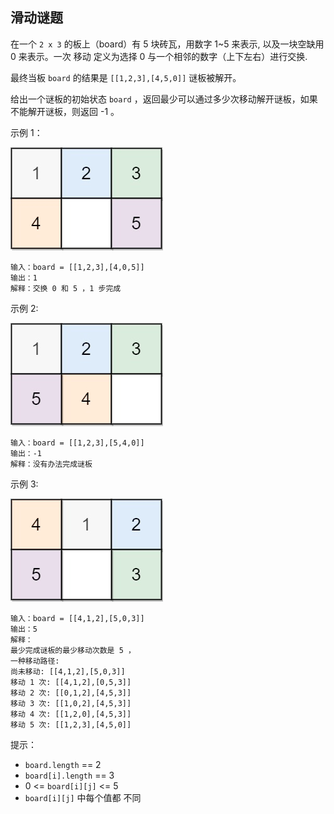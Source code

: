 ## 滑动谜题

在一个 `2 x 3` 的板上（board）有 5 块砖瓦，用数字 1~5 来表示, 以及一块空缺用 0 来表示。一次 移动 定义为选择 0 与一个相邻的数字（上下左右）进行交换.

最终当板 `board` 的结果是 `[[1,2,3],[4,5,0]]` 谜板被解开。

给出一个谜板的初始状态 `board` ，返回最少可以通过多少次移动解开谜板，如果不能解开谜板，则返回 -1 。

示例 1：

![](../images/773.sliding-puzzle.png)
```
输入：board = [[1,2,3],[4,0,5]]
输出：1
解释：交换 0 和 5 ，1 步完成
```

示例 2:

![](../images/773.sliding-puzzle_1.png)
```
输入：board = [[1,2,3],[5,4,0]]
输出：-1
解释：没有办法完成谜板
```

示例 3:

![](../images/773.sliding-puzzle_2.png)
```
输入：board = [[4,1,2],[5,0,3]]
输出：5
解释：
最少完成谜板的最少移动次数是 5 ，
一种移动路径:
尚未移动: [[4,1,2],[5,0,3]]
移动 1 次: [[4,1,2],[0,5,3]]
移动 2 次: [[0,1,2],[4,5,3]]
移动 3 次: [[1,0,2],[4,5,3]]
移动 4 次: [[1,2,0],[4,5,3]]
移动 5 次: [[1,2,3],[4,5,0]]
```

提示：

* `board.length` == 2
* `board[i].length` == 3
* 0 <= `board[i][j]` <= 5
* `board[i][j]` 中每个值都 不同